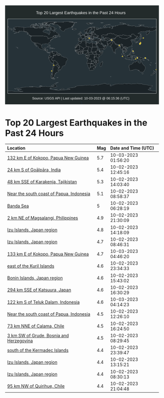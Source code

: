 ![Map](./map.png)

# Top 20 Largest Earthquakes in the Past 24 Hours

| Location | Mag | Date and Time (UTC) |
|:---|:---|:---|
| [132 km E of Kokopo, Papua New Guinea](https://earthquake.usgs.gov/earthquakes/eventpage/us6000lce4) | 5.7 | 10-03-2023 01:56:20 |
| [24 km S of Goālpāra, India](https://earthquake.usgs.gov/earthquakes/eventpage/us6000lc8t) | 5.4 | 10-02-2023 12:45:16 |
| [48 km SSE of Karakenja, Tajikistan](https://earthquake.usgs.gov/earthquakes/eventpage/us6000lc91) | 5.3 | 10-02-2023 14:03:40 |
| [Near the south coast of Papua, Indonesia](https://earthquake.usgs.gov/earthquakes/eventpage/us6000lc84) | 5.1 | 10-02-2023 08:58:37 |
| [Banda Sea](https://earthquake.usgs.gov/earthquakes/eventpage/us6000lc7c) | 5 | 10-02-2023 06:28:19 |
| [2 km NE of Magsalangi, Philippines](https://earthquake.usgs.gov/earthquakes/eventpage/us6000lccn) | 4.9 | 10-02-2023 21:30:09 |
| [Izu Islands, Japan region](https://earthquake.usgs.gov/earthquakes/eventpage/us6000lc94) | 4.8 | 10-02-2023 14:18:09 |
| [Izu Islands, Japan region](https://earthquake.usgs.gov/earthquakes/eventpage/us6000lc85) | 4.7 | 10-02-2023 08:46:31 |
| [133 km E of Kokopo, Papua New Guinea](https://earthquake.usgs.gov/earthquakes/eventpage/us6000lcek) | 4.7 | 10-03-2023 04:46:20 |
| [east of the Kuril Islands](https://earthquake.usgs.gov/earthquakes/eventpage/us6000lcdl) | 4.6 | 10-02-2023 23:34:33 |
| [Bonin Islands, Japan region](https://earthquake.usgs.gov/earthquakes/eventpage/us6000lc9l) | 4.6 | 10-02-2023 15:43:02 |
| [294 km SSE of Katsuura, Japan](https://earthquake.usgs.gov/earthquakes/eventpage/us6000lca0) | 4.6 | 10-02-2023 16:30:29 |
| [122 km S of Teluk Dalam, Indonesia](https://earthquake.usgs.gov/earthquakes/eventpage/us6000lcel) | 4.6 | 10-03-2023 04:14:23 |
| [Near the south coast of Papua, Indonesia](https://earthquake.usgs.gov/earthquakes/eventpage/us6000lc8q) | 4.5 | 10-02-2023 12:26:10 |
| [73 km NNE of Calama, Chile](https://earthquake.usgs.gov/earthquakes/eventpage/us6000lc9w) | 4.5 | 10-02-2023 16:24:50 |
| [3 km SW of Grude, Bosnia and Herzegovina](https://earthquake.usgs.gov/earthquakes/eventpage/us6000lc7v) | 4.5 | 10-02-2023 08:29:45 |
| [south of the Kermadec Islands](https://earthquake.usgs.gov/earthquakes/eventpage/us6000lcdr) | 4.4 | 10-02-2023 23:39:47 |
| [Izu Islands, Japan region](https://earthquake.usgs.gov/earthquakes/eventpage/us6000lc8y) | 4.4 | 10-02-2023 13:15:21 |
| [Izu Islands, Japan region](https://earthquake.usgs.gov/earthquakes/eventpage/us6000lc7w) | 4.4 | 10-02-2023 08:30:13 |
| [95 km NW of Quirihue, Chile](https://earthquake.usgs.gov/earthquakes/eventpage/us6000lcc6) | 4.4 | 10-02-2023 21:04:48 |
